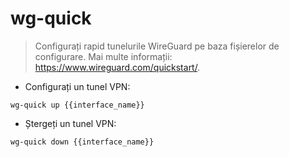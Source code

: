 # wg-quick

> Configurați rapid tunelurile WireGuard pe baza fișierelor de configurare.
> Mai multe informații: <https://www.wireguard.com/quickstart/>.

- Configurați un tunel VPN:

`wg-quick up {{interface_name}}`

- Ștergeți un tunel VPN:

`wg-quick down {{interface_name}}`
